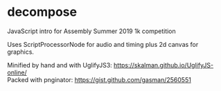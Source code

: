 # decompose
JavaScript intro for Assembly Summer 2019 1k competition

Uses ScriptProcessorNode for audio and timing plus 2d canvas for graphics.

Minified by hand and with UglifyJS3: https://skalman.github.io/UglifyJS-online/ <br/>
Packed with pnginator: https://gist.github.com/gasman/2560551
